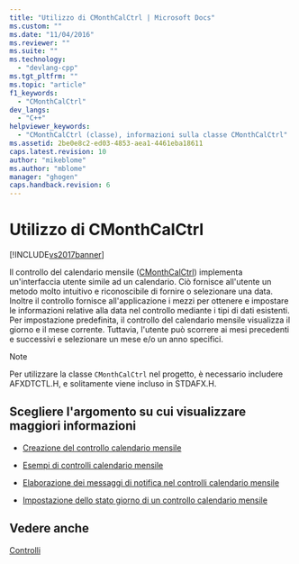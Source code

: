 ```yaml
---
title: "Utilizzo di CMonthCalCtrl | Microsoft Docs"
ms.custom: ""
ms.date: "11/04/2016"
ms.reviewer: ""
ms.suite: ""
ms.technology: 
  - "devlang-cpp"
ms.tgt_pltfrm: ""
ms.topic: "article"
f1_keywords: 
  - "CMonthCalCtrl"
dev_langs: 
  - "C++"
helpviewer_keywords: 
  - "CMonthCalCtrl (classe), informazioni sulla classe CMonthCalCtrl"
ms.assetid: 2be0e8c2-ed03-4853-aea1-4461eba18611
caps.latest.revision: 10
author: "mikeblome"
ms.author: "mblome"
manager: "ghogen"
caps.handback.revision: 6
---
```

# Utilizzo di CMonthCalCtrl
[!INCLUDE[vs2017banner](../assembler/inline/includes/vs2017banner.md)]

Il controllo del calendario mensile \([CMonthCalCtrl](../mfc/reference/cmonthcalctrl-class.md)\) implementa un'interfaccia utente simile ad un calendario.  Ciò fornisce all'utente un metodo molto intuitivo e riconoscibile di fornire o selezionare una data.  Inoltre il controllo fornisce all'applicazione i mezzi per ottenere e impostare le informazioni relative alla data nel controllo mediante i tipi di dati esistenti.  Per impostazione predefinita, il controllo del calendario mensile visualizza il giorno e il mese corrente.  Tuttavia, l'utente può scorrere ai mesi precedenti e successivi e selezionare un mese e\/o un anno specifici.  
  
> [!NOTE]
>  Per utilizzare la classe `CMonthCalCtrl` nel progetto, è necessario includere AFXDTCTL.H, e solitamente viene incluso in STDAFX.H.  
  
## Scegliere l'argomento su cui visualizzare maggiori informazioni  
  
-   [Creazione del controllo calendario mensile](../mfc/creating-the-month-calendar-control.md)  
  
-   [Esempi di controlli calendario mensile](../mfc/month-calendar-control-examples.md)  
  
-   [Elaborazione dei messaggi di notifica nel controlli calendario mensile](../mfc/processing-notification-messages-in-month-calendar-controls.md)  
  
-   [Impostazione dello stato giorno di un controllo calendario mensile](../mfc/setting-the-day-state-of-a-month-calendar-control.md)  
  
## Vedere anche  
 [Controlli](../mfc/controls-mfc.md)